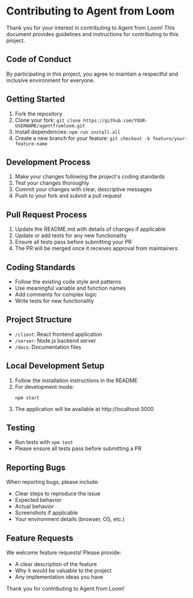 # Contributing to Agent from Loom

Thank you for your interest in contributing to Agent from Loom! This document provides guidelines and instructions for contributing to this project.

## Code of Conduct

By participating in this project, you agree to maintain a respectful and inclusive environment for everyone.

## Getting Started

1. Fork the repository
2. Clone your fork: `git clone https://github.com/YOUR-USERNAME/agentfromloom.git`
3. Install dependencies: `npm run install-all`
4. Create a new branch for your feature: `git checkout -b feature/your-feature-name`

## Development Process

1. Make your changes following the project's coding standards
2. Test your changes thoroughly
3. Commit your changes with clear, descriptive messages
4. Push to your fork and submit a pull request

## Pull Request Process

1. Update the README.md with details of changes if applicable
2. Update or add tests for any new functionality
3. Ensure all tests pass before submitting your PR
4. The PR will be merged once it receives approval from maintainers

## Coding Standards

- Follow the existing code style and patterns
- Use meaningful variable and function names
- Add comments for complex logic
- Write tests for new functionality

## Project Structure

- `/client`: React frontend application
- `/server`: Node.js backend server
- `/docs`: Documentation files

## Local Development Setup

1. Follow the installation instructions in the README
2. For development mode:
   ```
   npm start
   ```
3. The application will be available at http://localhost:3000

## Testing

- Run tests with `npm test`
- Please ensure all tests pass before submitting a PR

## Reporting Bugs

When reporting bugs, please include:

- Clear steps to reproduce the issue
- Expected behavior
- Actual behavior
- Screenshots if applicable
- Your environment details (browser, OS, etc.)

## Feature Requests

We welcome feature requests! Please provide:

- A clear description of the feature
- Why it would be valuable to the project
- Any implementation ideas you have

Thank you for contributing to Agent from Loom! 